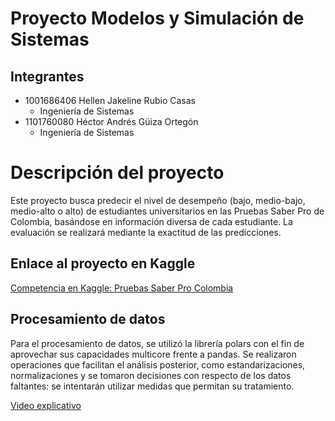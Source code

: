 # Proyecto Modelos y Simulación de Sistemas

## Integrantes 

* 1001686406 Hellen Jakeline Rubio Casas
    - Ingeniería de Sistemas 
* 1101760080 Héctor Andrés Güiza Ortegón 
    - Ingeniería de Sistemas

# Descripción del proyecto

Este proyecto busca predecir el nivel de desempeño (bajo, medio-bajo, medio-alto o alto) de estudiantes universitarios en las Pruebas Saber Pro de Colombia, basándose en información diversa de cada estudiante. La evaluación se realizará mediante la exactitud de las predicciones. 

## Enlace al proyecto en Kaggle

[Competencia en Kaggle: Pruebas Saber Pro Colombia](https://www.kaggle.com/competitions/udea-ai-4-eng-20251-pruebas-saber-pro-colombia)

## Procesamiento de datos

Para el procesamiento de datos, se utilizó la librería polars con el fin de aprovechar sus capacidades multicore frente a pandas. Se realizaron operaciones que facilitan el análisis posterior, como estandarizaciones, normalizaciones y se tomaron decisiones con respecto de los datos faltantes: se intentarán utilizar medidas que permitan su tratamiento.

[Video explicativo](https://www.youtube.com/watch?v=kkbyjBb5ElQ)